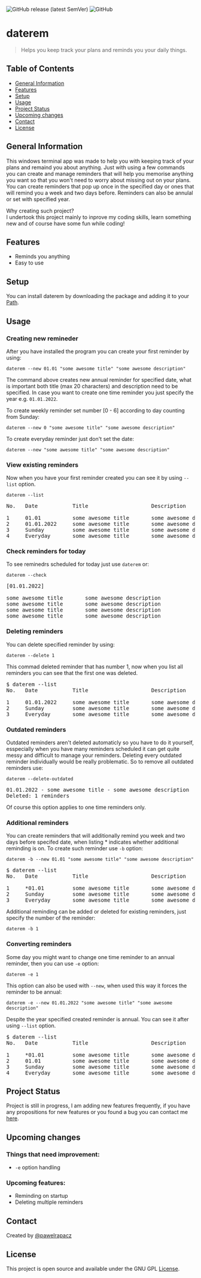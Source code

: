 ![GitHub release (latest SemVer)](https://img.shields.io/github/v/release/pawelrapacz/daterem-console)
![GitHub](https://img.shields.io/github/license/pawelrapacz/daterem-console?color=greem)
# daterem

> Helps you keep track your plans and reminds you your daily things.

## Table of Contents
* [General Information](#general-information)
* [Features](#features)
* [Setup](#setup)
* [Usage](#usage)
* [Project Status](#project-status)
* [Upcoming changes](#upcoming-changes)
* [Contact](#contact)
* [License](#license)


## General Information
This windows terminal app was made to help you with keeping track of your plans and remaind you about anything.
Just with using a few commands you can create and manage reminders that will help you memorise anything you want so that you won't need to worry about missing out on your plans.
You can create reminders that pop up once in the specified day or ones that will remind you a week and two days before.
Reminders can also be annulal or set with specified year.

Why creating such project?<br>
I undertook this project mainly to inprove my coding skills, learn something new and of course have some fun while coding! 

<!-- 
## Technologies Used
- C++ -->


## Features
- Reminds you anything
- Easy to use



## Setup
You can install daterem by downloading the package and adding it to your [Path](https://gist.github.com/nex3/c395b2f8fd4b02068be37c961301caa7).


## Usage

### Creating new remineder
After you have installed the program you can create your first reminder by using:

<pre><code>daterem --new 01.01 "some awesome title" "some awesome description"</code></pre>

The command above creates new annual reminder for specified date, what is important both title (max 20 characters) and description need to be specified.
In case you want to create one time reminder you just specify the year e.g. `01.01.2022`.

To create weekly reminder set number [0 - 6] according to day counting from Sunday:
<pre><code>daterem --new 0 "some awesome title" "some awesome description"</code></pre>

To create everyday reminder just don't set the date:
<pre><code>daterem --new "some awesome title" "some awesome description"</code></pre>


### View existing reminders
Now when you have your first reminder created you can see it by using `--list` option.
<pre><code>daterem --list</code></pre>
<pre>
No.   Date           Title                    Description

1     01.01          some awesome title       some awesome description
2     01.01.2022     some awesome title       some awesome description
3     Sunday         some awesome title       some awesome description
4     Everyday       some awesome title       some awesome description
</pre>

### Check reminders for today
To see reminedrs scheduled for today just use `daterem` or:
<pre><code>daterem --check</code></pre>
<pre>
[01.01.2022]

some awesome title       some awesome description
some awesome title       some awesome description
some awesome title       some awesome description
some awesome title       some awesome description
</pre>

### Deleting reminders
You can delete specified reminder by using:
<pre><code>daterem --delete 1</code></pre>
This commad deleted reminder that has number 1, now when you list all reminders you can see that the first one was deleted.
<pre>
$ daterem --list
No.   Date           Title                    Description

1     01.01.2022     some awesome title       some awesome description
2     Sunday         some awesome title       some awesome description
3     Everyday       some awesome title       some awesome description
</pre>

### Outdated reminders
Outdated reminders aren't deleted automaticly so you have to do it yourself, esspecially when you have many reminders scheduled it can get quite messy and difficult to manage your reminders. Deleting every outdated reminder individually would be really problematic. So to remove all outdated reminders use:
<pre><code>daterem --delete-outdated</code></pre>
<pre>
01.01.2022 - some awesome title - some awesome description
Deleted: 1 reminders
</pre>
Of course this option applies to one time reminders only.

### Additional reminders
You can create reminders that will additionally remind you week and two days before specifed date, when listing * indicates whether additional reminding is on. To create such reminder use `-b` option:
<pre><code>daterem -b --new 01.01 "some awesome title" "some awesome description"</code></pre>

<pre>
$ daterem --list
No.   Date           Title                    Description

1     *01.01         some awesome title       some awesome description
2     Sunday         some awesome title       some awesome description
3     Everyday       some awesome title       some awesome description
</pre>

Additional reminding can be added or deleted for existing reminders, just specify the number of the reminder:
<pre><code>daterem -b 1</code></pre>


### Converting reminders
Some day you might want to change one time reminder to an annual reminder, then you can use `-e` option:
<pre><code>daterem -e 1</code></pre>
This option can also be used with `--new`, when used this way it forces the reminder to be annual:
<pre><code>daterem -e --new 01.01.2022 "some awesome title" "some awesome description"</code></pre>
Despite the year specified created reminder is annual. You can see it after using `--list` option.
<pre>
$ daterem --list
No.   Date           Title                    Description

1     *01.01         some awesome title       some awesome description
2     01.01          some awesome title       some awesome description
3     Sunday         some awesome title       some awesome description
4     Everyday       some awesome title       some awesome description 
</pre>


## Project Status
Project is still in progress, I am adding new features frequently, if you have any propositions for new features or you found a bug you can contact me [here](#contact).


## Upcoming changes

### Things that need improvement:
- `-e` option handling

### Upcoming features:
- Reminding on startup
- Deleting multiple reminders



## Contact
Created by [@pawelrapacz](https://github.com/pawelrapacz/)



## License
This project is open source and available under the GNU GPL [License](LICENSE).<br>
